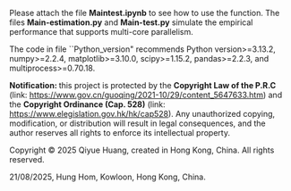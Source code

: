 Please attach the file $\textbf{Maintest.ipynb}$ to see how to use the function. 
The files $\textbf{Main-estimation.py}$ and $\textbf{Main-test.py}$ simulate the empirical performance that supports multi-core parallelism. 

The code in file ``Python_version" recommends Python version>=3.13.2, numpy>=2.2.4, matplotlib>=3.10.0, scipy>=1.15.2, pandas>=2.2.3, 
and multiprocess>=0.70.18.

$\textbf{Notification: }$ this project is protected by the $\textbf{Copyright Law of the P.R.C}$  (link: https://www.gov.cn/guoqing/2021-10/29/content_5647633.htm) and the $\textbf{Copyright Ordinance (Cap. 528)}$ (link: https://www.elegislation.gov.hk/hk/cap528). 
Any unauthorized copying, modification, or distribution will result in legal consequences, 
and the author reserves all rights to enforce its intellectual property.

Copyright © 2025 Qiyue Huang, created in Hong Kong, China. All rights reserved.

21/08/2025, Hung Hom, Kowloon, Hong Kong, China.
